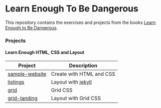 # Learn Enough To Be Dangerous

This repository contains the exercises and projects from the books [Learn Enough to Be Dangerous](https://www.learnenough.com/).

### Projects

#### Learn Enough HTML, CSS and Layout

| Project                                                           | Description                                              |
| ----------------------------------------------------------------- | -------------------------------------------------------- |
| [sample-website](Learn-Enough-HTMl-CSS-and-Layout/sample-website) | Create with HTML and CSS                                 |
| [listings](Learn-Enough-HTMl-CSS-and-Layout/listings)             | Layout with [jekyll](<[http://](https://jekyllrb.com/)>) |
| [grid](Learn-Enough-HTMl-CSS-and-Layout/grid)                     | Grid CSS                                                 |
| [grid-landing](Learn-Enough-HTMl-CSS-and-Layout/grid-landing)     | Layout with Grid CSS                                     |
